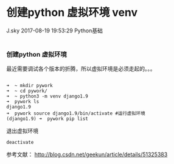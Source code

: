 <div class="blog-article">
<h1 class="title">创建python 虚拟环境 venv</h1>
<span class="author">J.sky</span>
<span class="time">2017-08-19 19:53:29</span>
<span class="tag">Python基础</span>
</div>
</br>

### 创建python 虚拟环境
最近需要调试各个版本的折腾，所以虚拟环境是必须走起的。。。
<pre><code>
➜  ~ mkdir pywork
➜  ~ cd pywork/
➜  ~ python3 -m venv django1.9
➜  pywork ls
django1.9
➜  pywork source django1.9/bin/activate #运行虚拟环境
(django1.9) ➜  pywork pip list
</code></pre>

退出虚拟环境

    deactivate

参考文献：
http://blog.csdn.net/geekun/article/details/51325383